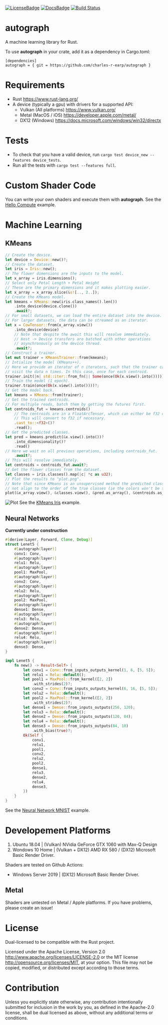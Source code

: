 [![LicenseBadge]][License]
[![DocsBadge]][Docs]
[![Build Status](https://github.com/charles-r-earp/autograph/workflows/Continuous%20Integration/badge.svg?branch=main)](https://github.com/charles-r-earp/autograph/actions)

[License]: https://github.com/charles-r-earp/autograph/blob/main/LICENSE-APACHE
[LicenseBadge]: https://img.shields.io/badge/license-MIT/Apache_2.0-blue.svg

[Docs]: https://docs.rs/autograph
[DocsBadge]: https://docs.rs/autograph/badge.svg


# **autograph**
A machine learning library for Rust.

To use **autograph** in your crate, add it as a dependency in Cargo.toml:
```
[dependencies]
autograph = { git = https://github.com/charles-r-earp/autograph }
```

# Requirements
- Rust <https://www.rust-lang.org/>
- A device (typically a gpu) with drivers for a supported API:
    - Vulkan (All platforms) <https://www.vulkan.org/>
    - Metal (MacOS / iOS) <https://developer.apple.com/metal/>
    - DX12 (Windows) <https://docs.microsoft.com/windows/win32/directx>

# Tests
- To check that you have a valid device, run `cargo test device_new --features device_tests`.
- Run all the tests with `cargo test --features full`.

# Custom Shader Code
You can write your own shaders and execute them with **autograph**. See the [Hello Compute](examples/hello-compute) example.

# Machine Learning
## KMeans
```rust
// Create the device.
let device = Device::new()?;
// Create the dataset.
let iris = Iris::new();
// The flower dimensions are the inputs to the model.
let x_array = iris.dimensions();
// Select only Petal Length + Petal Height
// These are the primary dimensions and it makes plotting easier.
let x_array = x_array.slice(&s![.., 2..]);
// Create the KMeans model.
let kmeans = KMeans::new(iris.class_names().len())
    .into_device(device.clone())
    .await?;
// For small datasets, we can load the entire dataset into the device.
// For larger datasets, the data can be streamed as an iterator.
let x = CowTensor::from(x_array.view())
    .into_device(device)
    // Note that despite the await this will resolve immediately.
    // Host -> Device transfers are batched with other operations
    // asynchronously on the device thread.
    .await?;
// Construct a trainer.
let mut trainer = KMeansTrainer::from(kmeans);
// Intialize the model (KMeans++).
// Here we provide an iterator of n iterators, such that the trainer can
// visit the data n times. In this case, once for each centroid.
trainer.init(|n| std::iter::from_fn(|| Some(once(Ok(x.view().into())))).take(n))?;
// Train the model (1 epoch).
trainer.train(once(Ok(x.view().into())))?;
// Get the model back.
let kmeans = KMeans::from(trainer);
// Get the trained centroids.
// For multiple reads, batch them by getting the futures first.
let centroids_fut = kmeans.centroids()
    // The centroids are in a FloatArcTensor, which can either be f32 or bf16.
    // This will convert to f32 if necessary.
    .cast_to::<f32>()?
    .read();
// Get the predicted classes.
let pred = kmeans.predict(&x.view().into())?
    .into_dimensionality()?
    .read()
// Here we wait on all previous operations, including centroids_fut.
    .await?;
// This will resolve immediately.
let centroids = centroids_fut.await?;
// Get the flower classes from the dataset.
let classes = iris.classes().map(|c| *c as u32);
// Plot the results to "plot.png".
// Note that since KMeans is an unsupervised method the predicted classes will be arbitrary and
// not align to the order of the true classes (ie the colors won't be the same in the plot).
plot(&x_array.view(), &classes.view(), &pred.as_array(), &centroids.as_array())?;
```
![Plot](examples/kmeans-iris/sample.png)
See the [KMeans Iris](examples/kmeans-iris) example.

## Neural Networks
**Currently under construction**
```rust
#[derive(Layer, Forward, Clone, Debug)]
struct Lenet5 {
    #[autograph(layer)]
    conv1: Conv,
    #[autograph(layer)]
    relu1: Relu,
    #[autograph(layer)]
    pool1: MaxPool,
    #[autograph(layer)]
    conv2: Conv,
    #[autograph(layer)]
    relu2: Relu,
    #[autograph(layer)]
    pool2: MaxPool,
    #[autograph(layer)]
    dense1: Dense,
    #[autograph(layer)]
    relu3: Relu,
    #[autograph(layer)]
    dense2: Dense,
    #[autograph(layer)]
    relu4: Relu,
    #[autograph(layer)]
    dense3: Dense,
}

impl Lenet5 {
    fn new() -> Result<Self> {
        let conv1 = Conv::from_inputs_outputs_kernel(1, 6, [5, 5]);
        let relu1 = Relu::default();
        let pool1 = MaxPool::from_kernel([2, 2])
            .with_strides(2)?;
        let conv2 = Conv::from_inputs_outputs_kernel(6, 16, [5, 5]);
        let relu2 = Relu::default();
        let pool2 = MaxPool::from_kernel([2, 2])
            .with_strides(2)?;
        let dense1 = Dense::from_inputs_outputs(256, 120);
        let relu3 = Relu::default();
        let dense2 = Dense::from_inputs_outputs(120, 84);
        let relu4 = Relu::default();
        let dense3 = Dense::from_inputs_outputs(84, 10)
            .with_bias(true)?;
        Ok(Self {
            conv1,
            relu1,
            pool1,
            conv2,
            relu2,
            pool2,
            dense1,
            relu3,
            dense2,
            relu4,
            dense3,
        })
    }
}
```
See the [Neural Network MNIST](examples/neural-network-mnist) example.

# Developement Platforms
1. Ubuntu 18.04 | (Vulkan) NVidia GeForce GTX 1060 with Max-Q Design
2. Wondows 10 Home | (Vulkan + DX12) AMD RX 580 / (DX12) Microsoft Basic Render Driver.

Shaders are tested on Github Actions:
- Windows Server 2019 | (DX12) Microsoft Basic Render Driver.

## Metal
Shaders are untested on Metal / Apple platforms. If you have problems, please create an issue!

# License
Dual-licensed to be compatible with the Rust project.

Licensed under the Apache License, Version 2.0 http://www.apache.org/licenses/LICENSE-2.0 or the MIT license http://opensource.org/licenses/MIT, at your option. This file may not be copied, modified, or distributed except according to those terms.

# Contribution
Unless you explicitly state otherwise, any contribution intentionally submitted for inclusion in the work by you, as defined in the Apache-2.0 license, shall be dual licensed as above, without any additional terms or conditions.
